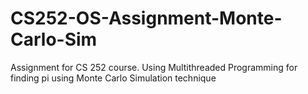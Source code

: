 # CS252-OS-Assignment-Monte-Carlo-Sim
Assignment for CS 252 course. Using Multithreaded Programming for finding pi using Monte Carlo Simulation technique
